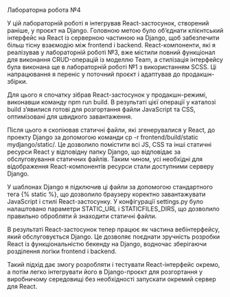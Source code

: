Лабораторна робота №4

У цій лабораторній роботі я інтегрував React-застосунок, створений раніше, у проєкт на Django. Головною метою було об’єднати клієнтський інтерфейс на React із серверною частиною на Django, щоб забезпечити більш тісну взаємодію між frontend і backend. React-компоненти, які я реалізував у лабораторній роботі №3, вже містили повний функціонал для виконання CRUD-операцій із моделлю Team, а стилізація інтерфейсу була виконана ще в лабораторній роботі №1 з використанням SCSS. Ці напрацювання я переніс у поточний проєкт і адаптував до продакшн-збірки.

Для цього я спочатку зібрав React-застосунок у продакшн-режимі, виконавши команду npm run build. В результаті цієї операції у каталозі build з’явилися готові для розгортання файли JavaScript та CSS, оптимізовані для швидкого завантаження.

Після цього я скопіював статичні файли, які згенерувалися у React, до проекту Django за допомогою команди cp -r frontend/build/static mydjango/static/. Це дозволило помістити всі JS, CSS та інші статичні ресурси React у відповідну папку Django, що відповідає за обслуговування статичних файлів. Таким чином, усі необхідні для відображення React-компонентів ресурси стали доступними серверу Django.

У шаблонах Django я підключив ці файли за допомогою стандартного тега {% static %}, що дозволило браузеру коректно завантажувати JavaScript і стилі React-застосунку. У конфігурації settings.py було налаштовано параметри STATIC_URL і STATICFILES_DIRS, що дозволило правильно обробляти й знаходити статичні файли.

В результаті React-застосунок тепер працює як частина вебінтерфейсу, який обслуговується Django. Це дозволяє поєднати зручність розробки React із функціональністю бекенду на Django, водночас зберігаючи розділення логіки frontend і backend.

Такий підхід дає змогу розробляти і тестувати React-інтерфейс окремо, а потім легко інтегрувати його в Django-проєкт для розгортання у виробничому середовищі без необхідності запускати окремий сервер для React.